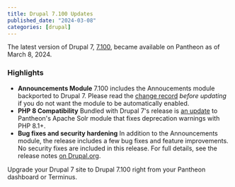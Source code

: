 ```yaml
---
title: Drupal 7.100 Updates
published_date: "2024-03-08"
categories: [drupal]
---
```


The latest version of Drupal 7, [7.100](https://www.drupal.org/project/drupal/releases/7.100), became available on Pantheon as of March 8, 2024.

<h3>Highlights</h3>

* **Announcements Module** 7.100 includes the Annoucements module backported to Drupal 7. Please read the [change record](https://www.drupal.org/node/3424912) _before updating_ if you do not want the module to be automatically enabled.
* **PHP 8 Compatibility** Bundled with Drupal 7's release is [an update](https://github.com/pantheon-systems/drops-7/pull/201) to Pantheon's Apache Solr module that fixes deprecation warnings with PHP 8.1+.
* **Bug fixes and security hardening** In addition to the Announcements module, the release includes a few bug fixes and feature improvements. No security fixes are included in this release. For full details, see the release notes [on Drupal.org](https://www.drupal.org/project/drupal/releases/7.100).


Upgrade your Drupal 7 site to Drupal 7.100 right from your Pantheon dashboard or Terminus.
